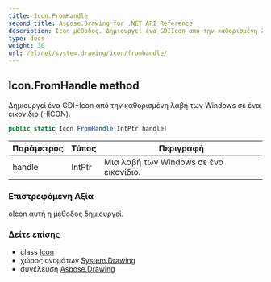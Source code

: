 ```yaml
---
title: Icon.FromHandle
second_title: Aspose.Drawing for .NET API Reference
description: Icon μέθοδος. Δημιουργεί ένα GDIIcon από την καθορισμένη λαβή των Windows σε ένα εικονίδιο HICON.
type: docs
weight: 30
url: /el/net/system.drawing/icon/fromhandle/
---
```

## Icon.FromHandle method

Δημιουργεί ένα GDI+Icon από την καθορισμένη λαβή των Windows σε ένα εικονίδιο (HICON).

```csharp
public static Icon FromHandle(IntPtr handle)
```

| Παράμετρος | Τύπος | Περιγραφή |
| --- | --- | --- |
| handle | IntPtr | Μια λαβή των Windows σε ένα εικονίδιο. |

### Επιστρεφόμενη Αξία

οIcon αυτή η μέθοδος δημιουργεί.

### Δείτε επίσης

* class [Icon](../)
* χώρος ονομάτων [System.Drawing](../../icon/)
* συνέλευση [Aspose.Drawing](../../../)


